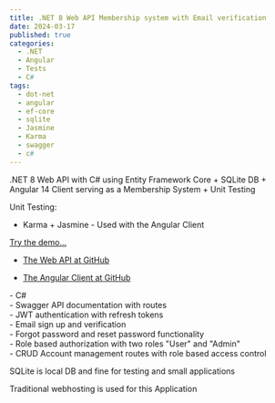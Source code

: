 ```yaml
---
title: .NET 8 Web API Membership system with Email verification  
date: 2024-03-17
published: true
categories:
  - .NET
  - Angular
  - Tests
  - C#
tags:
  - dot-net
  - angular
  - ef-core
  - sqlite
  - Jasmine
  - Karma
  - swagger
  - c#
---
```



.NET 8 Web API with C# using Entity Framework Core + SQLite DB + Angular 14 Client serving as a Membership System + Unit Testing

Unit Testing:
<ul>
<li>Karma + Jasmine - Used with the Angular Client</li>
</ul>

<p><a href="https://angular.signup.email.client.persteenolsen.com" target="_blank" title="Angular 14 + Web API in .NET 8 Membership System">Try the demo...</a></p>

<ul>
<li>
<a href="https://github.com/persteenolsen/dotnet-8-signup-email-api" target="_blank">The Web API at GitHub</a>
</li>
<li>

<a href="https://github.com/persteenolsen/angular-14-signup-client" target="_blank">The Angular Client at GitHub</a>
</li>
</ul>

<p>
- C#<br />
- Swagger API documentation with routes<br />
- JWT authentication with refresh tokens<br />
- Email sign up and verification<br />
- Forgot password and reset password functionality<br />
- Role based authorization with two roles "User" and "Admin"<br />
- CRUD Account management routes with role based access control<br />
</p>

<p>SQLite is local DB and fine for testing and small applications</p>

<p>Traditional webhosting is used for this Application</p>